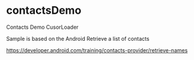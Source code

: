 # contactsDemo
Contacts Demo CusorLoader

Sample is based on the Android 
Retrieve a list of contacts

https://developer.android.com/training/contacts-provider/retrieve-names
